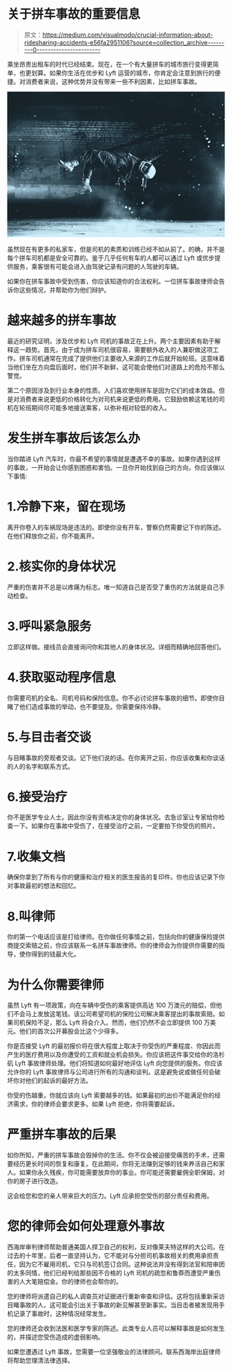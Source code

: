 # 关于拼车事故的重要信息

> 原文：<https://medium.com/visualmodo/crucial-information-about-ridesharing-accidents-e56fa2951106?source=collection_archive---------0----------------------->

乘坐昂贵出租车的时代已经结束。现在，在一个有大量拼车的城市旅行变得更简单，也更划算。如果你生活在优步和 Lyft 运营的城市，你肯定会注意到旅行的便捷。对消费者来说，这种优势并没有带来一些不利因素，比如拼车事故。

![](img/f6090012663202572054ab02ffffa166.png)

虽然现在有更多的私家车，但是司机的素质和训练已经不如从前了。的确，并不是每个拼车司机都是安全可靠的。鉴于几乎任何有车的人都可以通过 Lyft 或优步提供服务，乘客很有可能会进入由驾驶记录有问题的人驾驶的车辆。

如果你在拼车事故中受到伤害，你应该知道你的合法权利。一位拼车事故律师会告诉你这些情况，并帮助你为他们辩护。

# 越来越多的拼车事故

最近的研究证明，涉及优步和 Lyft 司机的事故正在上升。两个主要因素有助于解释这一趋势。首先，由于成为拼车司机很容易，需要额外收入的人兼职做这项工作。拼车司机通常在完成了提供他们主要收入来源的工作后就开始轮班。这意味着当他们坐在方向盘后面时，他们并不新鲜，这可能会使他们对道路上的危险不那么警觉。

第二个原因涉及到行业本身的性质。人们喜欢使用拼车是因为它们的成本效益。但是对消费者来说更低的价格转化为对司机来说更低的费用。它鼓励依赖这笔钱的司机在轮班期间尽可能多地接送乘客，以弥补相对较低的收入。

# 发生拼车事故后该怎么办

当你踏进 Lyft 汽车时，你最不希望的事情就是遭遇不幸的事故。如果你遇到这样的事故，一开始会让你感到困惑和害怕。一旦你开始找到自己的方向，你应该做以下事情:

# 1.冷静下来，留在现场

离开你卷入的车祸现场是违法的。即使你没有开车，警察仍然需要记下你的陈述。在他们释放你之前，你不能离开。

# 2.核实你的身体状况

严重的伤害并不总是以疼痛为标志。唯一知道自己是否受了重伤的方法就是自己手动检查。

# 3.呼叫紧急服务

立即这样做。接线员会直接询问你和其他人的身体状况。详细而精确地回答他们。

# 4.获取驱动程序信息

你需要司机的全名、司机号码和保险信息。你不必讨论拼车事故的细节。即使你目睹了他们造成事故的举动，也不要提及。你需要保持冷静。

# 5.与目击者交谈

与目睹事故的旁观者交谈。记下他们说的话。在你离开之前，你应该收集和你谈话的人的名字和联系方式。

# 6.接受治疗

你不是医学专业人士。因此你没有资格决定你的身体状况。去急诊室让专家给你检查一下。如果你在事故中受伤了，在接受治疗之前，一定要拍下你受伤的照片。

# 7.收集文档

确保你拿到了所有与你的健康和治疗相关的医生报告的复印件。你也应该记录下你对事故最初的想法和回忆。

# 8.叫律师

你的第一个电话应该是打给律师。在你做任何事情之前，包括向你的健康保险提供商提交索赔之前，你应该联系一名拼车事故律师。你的律师会为你提供你需要的指导，使你得到的钱最大化。

# 为什么你需要律师

虽然 Lyft 有一项政策，向在车辆中受伤的乘客提供高达 100 万澳元的赔偿，但他们不会马上发放这笔钱。该公司希望司机的保险公司解决乘客提出的事故索赔。如果司机保险不足，那么 Lyft 将会介入。然而，他们仍然不会立即提供 100 万美元。他们的首次公开募股会比这个少得多。

你是否接受 Lyft 的最初报价将在很大程度上取决于你受伤的严重程度、你因此而产生的医疗费用以及你遭受的工资和就业机会损失。你应该把这件事交给你的洛杉矶 Lyft 事故律师处理。他们将知道如何最好地评估 Lyft 向您提供的服务。你应该允许你的 Lyft 事故律师与公司进行所有的沟通和谈判。这是避免说或做任何会破坏你对他们的起诉的最好方法。

你受的伤越重，你就应该向 Lyft 索要越多的钱。如果最初的出价不能满足你的经济需求，你的律师会要求更多。如果 Lyft 拒绝，你将需要起诉。

# 严重拼车事故的后果

如你所知，严重的拼车事故会毁掉你的生活。你不仅会被迫接受痛苦的手术，还需要经历更长时间的恢复和康复。在此期间，你将无法赚到足够的钱来养活自己和家人。如果你永久残疾，你可能需要放弃你的事业。你可能还需要雇佣全职保姆，对你的房子进行改造。

这会给您和您的亲人带来巨大的压力。Lyft 应承担您受伤的部分责任和费用。

# 您的律师会如何处理意外事故

西海岸审判律师帮助普通美国人捍卫自己的权利，反对像莱夫特这样的大公司。在过去的十年里，后者一直坚持认为，它不能对与分担司机事故相关的费用承担责任，因为它不雇用司机，它只与司机签订合同。这种说法并没有得到法官和陪审团的太多同情，他们已经判给那些因不合格的 Lyft 司机的疏忽和鲁莽而遭受严重伤害的人大笔赔偿金。你的律师也会帮你的。

您的律师将派遣自己的私人调查员对证据进行重新审查和评估。这将包括重新采访目睹事故的人，这可能会引出关于事故的新见解甚至新事实。当目击者被发现用手机记录了事故时，这种情况经常发生。

您的律师还会收到法医和医学专家的陈述。此类专业人员可以解释事故是如何发生的，并描述您受伤造成的虚弱影响。

如果您遭遇过 Lyft 事故，您需要一位坚强敬业的法律顾问。联系西海岸出庭律师将帮助您理清法律选择。